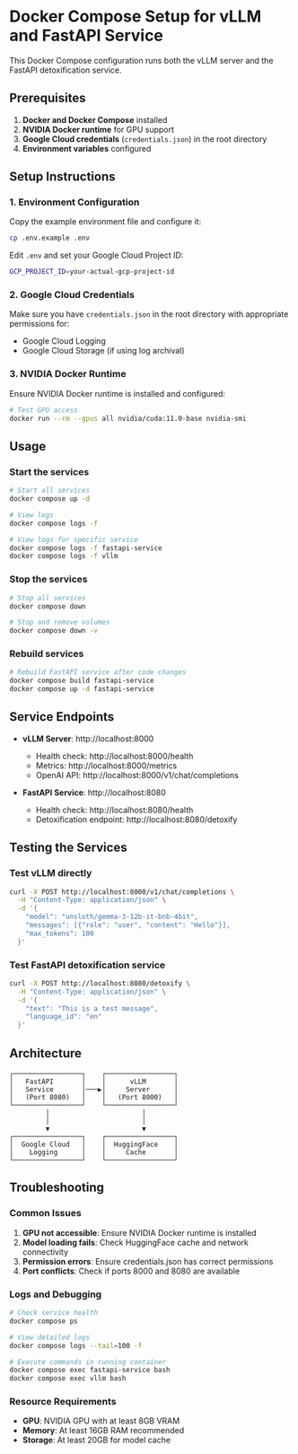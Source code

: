 # Docker Compose Setup for vLLM and FastAPI Service

This Docker Compose configuration runs both the vLLM server and the FastAPI detoxification service.

## Prerequisites

1. **Docker and Docker Compose** installed
2. **NVIDIA Docker runtime** for GPU support
3. **Google Cloud credentials** (`credentials.json`) in the root directory
4. **Environment variables** configured

## Setup Instructions

### 1. Environment Configuration

Copy the example environment file and configure it:

```bash
cp .env.example .env
```

Edit `.env` and set your Google Cloud Project ID:

```bash
GCP_PROJECT_ID=your-actual-gcp-project-id
```

### 2. Google Cloud Credentials

Make sure you have `credentials.json` in the root directory with appropriate permissions for:
- Google Cloud Logging
- Google Cloud Storage (if using log archival)

### 3. NVIDIA Docker Runtime

Ensure NVIDIA Docker runtime is installed and configured:

```bash
# Test GPU access
docker run --rm --gpus all nvidia/cuda:11.0-base nvidia-smi
```

## Usage

### Start the services

```bash
# Start all services
docker compose up -d

# View logs
docker compose logs -f

# View logs for specific service
docker compose logs -f fastapi-service
docker compose logs -f vllm
```

### Stop the services

```bash
# Stop all services
docker compose down

# Stop and remove volumes
docker compose down -v
```

### Rebuild services

```bash
# Rebuild FastAPI service after code changes
docker compose build fastapi-service
docker compose up -d fastapi-service
```

## Service Endpoints

- **vLLM Server**: http://localhost:8000
  - Health check: http://localhost:8000/health
  - Metrics: http://localhost:8000/metrics
  - OpenAI API: http://localhost:8000/v1/chat/completions

- **FastAPI Service**: http://localhost:8080
  - Health check: http://localhost:8080/health
  - Detoxification endpoint: http://localhost:8080/detoxify

## Testing the Services

### Test vLLM directly

```bash
curl -X POST http://localhost:8000/v1/chat/completions \
  -H "Content-Type: application/json" \
  -d '{
    "model": "unsloth/gemma-3-12b-it-bnb-4bit",
    "messages": [{"role": "user", "content": "Hello"}],
    "max_tokens": 100
  }'
```

### Test FastAPI detoxification service

```bash
curl -X POST http://localhost:8080/detoxify \
  -H "Content-Type: application/json" \
  -d '{
    "text": "This is a test message",
    "language_id": "en"
  }'
```

## Architecture

```
┌─────────────────┐    ┌─────────────────┐
│   FastAPI       │    │      vLLM       │
│   Service       │───▶│     Server      │
│   (Port 8080)   │    │   (Port 8000)   │
└─────────────────┘    └─────────────────┘
         │                       │
         │                       │
         ▼                       ▼
┌─────────────────┐    ┌─────────────────┐
│  Google Cloud   │    │  HuggingFace    │
│    Logging      │    │     Cache       │
└─────────────────┘    └─────────────────┘
```

## Troubleshooting

### Common Issues

1. **GPU not accessible**: Ensure NVIDIA Docker runtime is installed
2. **Model loading fails**: Check HuggingFace cache and network connectivity
3. **Permission errors**: Ensure credentials.json has correct permissions
4. **Port conflicts**: Check if ports 8000 and 8080 are available

### Logs and Debugging

```bash
# Check service health
docker compose ps

# View detailed logs
docker compose logs --tail=100 -f

# Execute commands in running container
docker compose exec fastapi-service bash
docker compose exec vllm bash
```

### Resource Requirements

- **GPU**: NVIDIA GPU with at least 8GB VRAM
- **Memory**: At least 16GB RAM recommended
- **Storage**: At least 20GB for model cache
